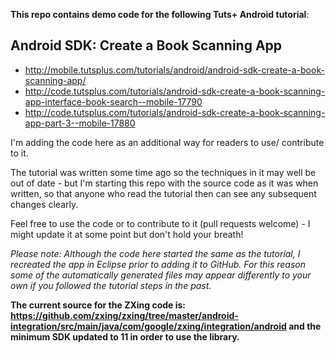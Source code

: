 __This repo contains demo code for the following Tuts+ Android tutorial__:

## Android SDK: Create a Book Scanning App

* http://mobile.tutsplus.com/tutorials/android/android-sdk-create-a-book-scanning-app/
* http://code.tutsplus.com/tutorials/android-sdk-create-a-book-scanning-app-interface-book-search--mobile-17790
* http://code.tutsplus.com/tutorials/android-sdk-create-a-book-scanning-app-part-3--mobile-17880

I'm adding the code here as an additional way for readers to use/ contribute to it.

The tutorial was written some time ago so the techniques in it may well be out of date - but I'm starting this repo with the source code as it was when written, so that anyone who read the tutorial then can see any subsequent changes clearly.

Feel free to use the code or to contribute to it (pull requests welcome) - I might update it at some point but don't hold your breath!

_Please note: Although the code here started the same as the tutorial, I recreated the app in Eclipse prior to adding it to GitHub. For this reason some of the automatically generated files may appear differently to your own if you followed the tutorial steps in the past._

__The current source for the ZXing code is: https://github.com/zxing/zxing/tree/master/android-integration/src/main/java/com/google/zxing/integration/android and the minimum SDK updated to 11 in order to use the library.__
